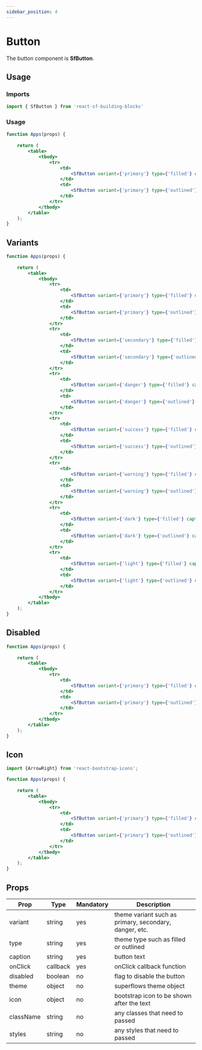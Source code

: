 ```yaml
---
sidebar_position: 4
---
```


# Button

The button component is **SfButton**.

## Usage

### Imports

```jsx
import { SfButton } from 'react-sf-building-blocks'
```

### Usage

```jsx live
function Apps(props) {
  
    return (
        <table>
            <tbody>
                <tr>
                    <td>
                        <SfButton variant={'primary'} type={'filled'} caption={'Next'} onClick={(event) => {alert('clicked');}}/>
                    </td>
                    <td>
                        <SfButton variant={'primary'} type={'outlined'} caption={'Next'} onClick={(event) => {alert('clicked');}}/>
                    </td>
                </tr>
            </tbody>
        </table>
    );
}
```

## Variants

```jsx live
function Apps(props) {
  
    return (
        <table>
            <tbody>
                <tr>
                    <td>
                        <SfButton variant={'primary'} type={'filled'} caption={'Primary Filled'} onClick={(event) => {alert('clicked');}}/>
                    </td>
                    <td>
                        <SfButton variant={'primary'} type={'outlined'} caption={'Primary Outlined'} onClick={(event) => {alert('clicked');}}/>
                    </td>
                </tr>
                <tr>
                    <td>
                        <SfButton variant={'secondary'} type={'filled'} caption={'Secondary Filled'} onClick={(event) => {alert('clicked');}}/>
                    </td>
                    <td>
                        <SfButton variant={'secondary'} type={'outlined'} caption={'Secondary Outliined'} onClick={(event) => {alert('clicked');}}/>
                    </td>
                </tr>
                <tr>
                    <td>
                        <SfButton variant={'danger'} type={'filled'} caption={'Danger Filled'} onClick={(event) => {alert('clicked');}}/>
                    </td>
                    <td>
                        <SfButton variant={'danger'} type={'outlined'} caption={'Danger Outlined'} onClick={(event) => {alert('clicked');}}/>
                    </td>
                </tr>
                <tr>
                    <td>
                        <SfButton variant={'success'} type={'filled'} caption={'Success Filled'} onClick={(event) => {alert('clicked');}}/>
                    </td>
                    <td>
                        <SfButton variant={'success'} type={'outlined'} caption={'Success Outlined'} onClick={(event) => {alert('clicked');}}/>
                    </td>
                </tr>
                <tr>
                    <td>
                        <SfButton variant={'warning'} type={'filled'} caption={'Warning Filled'} onClick={(event) => {alert('clicked');}}/>
                    </td>
                    <td>
                        <SfButton variant={'warning'} type={'outlined'} caption={'Warning Outlined'} onClick={(event) => {alert('clicked');}}/>
                    </td>
                </tr>
                <tr>
                    <td>
                        <SfButton variant={'dark'} type={'filled'} caption={'Dark Filled'} onClick={(event) => {alert('clicked');}}/>
                    </td>
                    <td>
                        <SfButton variant={'dark'} type={'outlined'} caption={'Dark Outlined'} onClick={(event) => {alert('clicked');}}/>
                    </td>
                </tr>
                <tr>
                    <td>
                        <SfButton variant={'light'} type={'filled'} caption={'Light Filled'} onClick={(event) => {alert('clicked');}}/>
                    </td>
                    <td>
                        <SfButton variant={'light'} type={'outlined'} caption={'Light Outlined'} onClick={(event) => {alert('clicked');}}/>
                    </td>
                </tr>
            </tbody>
        </table>
    );
}
```

## Disabled

```jsx live
function Apps(props) {
  
    return (
        <table>
            <tbody>
                <tr>
                    <td>
                        <SfButton variant={'primary'} type={'filled'} caption={'Primary Filled'} disabled={true} onClick={(event) => {alert('clicked');}}/>
                    </td>
                    <td>
                        <SfButton variant={'primary'} type={'outlined'} caption={'Primary Outlined'} disabled={true} onClick={(event) => {alert('clicked');}}/>
                    </td>
                </tr>  
            </tbody>
        </table>
    );
}
```

## Icon

```jsx
import {ArrowRight} from 'react-bootstrap-icons';
```

```jsx live
function Apps(props) {
  
    return (
        <table>
            <tbody>
                <tr>
                    <td>
                        <SfButton variant={'primary'} type={'filled'} caption={'Primary Filled'} onClick={(event) => {alert('clicked');}} icon={<ArrowRight />}/>
                    </td>
                    <td>
                        <SfButton variant={'primary'} type={'outlined'} caption={'Primary Outlined'} onClick={(event) => {alert('clicked');}} icon={<ArrowRight />}/>
                    </td>
                </tr>
            </tbody>
        </table>
    );
}
```

## Props

| Prop          | Type           | Mandatory | Description 
|---------------|----------------|-----------|---------------------------------
| variant       | string         | yes       | theme variant such as primary, secondary, danger, etc.
| type          | string         | yes       | theme type such as filled or outlined
| caption       | string         | yes       | button text
| onClick       | callback       | yes       | onClick callback function
| disabled      | boolean        | no        | flag to disable the button
| theme         | object         | no        | superflows theme object
| icon          | object         | no        | bootstrap icon to be shown after the text
| className     | string         | no        | any classes that need to passed
| styles        | string         | no        | any styles that need to passed

